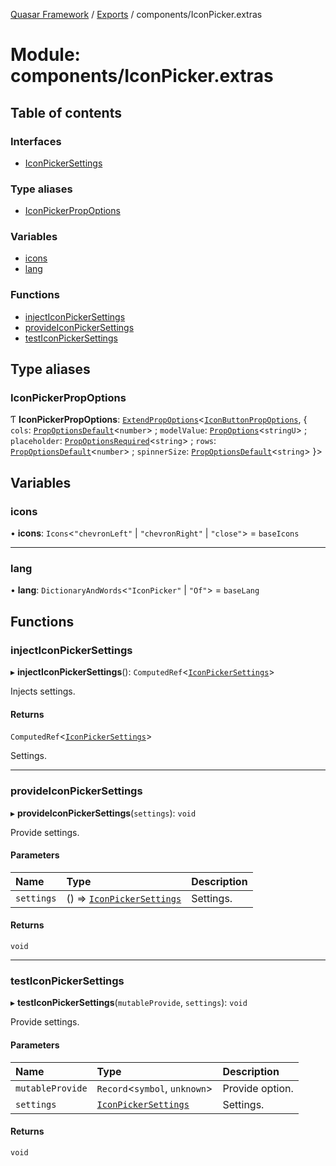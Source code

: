 [Quasar Framework](../index.md) / [Exports](../modules.md) / components/IconPicker.extras

# Module: components/IconPicker.extras

## Table of contents

### Interfaces

- [IconPickerSettings](../interfaces/components_IconPicker_extras.IconPickerSettings.md)

### Type aliases

- [IconPickerPropOptions](components_IconPicker_extras.md#iconpickerpropoptions)

### Variables

- [icons](components_IconPicker_extras.md#icons)
- [lang](components_IconPicker_extras.md#lang)

### Functions

- [injectIconPickerSettings](components_IconPicker_extras.md#injecticonpickersettings)
- [provideIconPickerSettings](components_IconPicker_extras.md#provideiconpickersettings)
- [testIconPickerSettings](components_IconPicker_extras.md#testiconpickersettings)

## Type aliases

### IconPickerPropOptions

Ƭ **IconPickerPropOptions**: [`ExtendPropOptions`](components_api.md#extendpropoptions)<[`IconButtonPropOptions`](components_IconButton_extras.md#iconbuttonpropoptions), { `cols`: [`PropOptionsDefault`](../interfaces/components_api.PropOptionsDefault.md)<`number`\> ; `modelValue`: [`PropOptions`](../interfaces/components_api.PropOptions.md)<`stringU`\> ; `placeholder`: [`PropOptionsRequired`](../interfaces/components_api.PropOptionsRequired.md)<`string`\> ; `rows`: [`PropOptionsDefault`](../interfaces/components_api.PropOptionsDefault.md)<`number`\> ; `spinnerSize`: [`PropOptionsDefault`](../interfaces/components_api.PropOptionsDefault.md)<`string`\>  }\>

## Variables

### icons

• **icons**: `Icons`<``"chevronLeft"`` \| ``"chevronRight"`` \| ``"close"``\> = `baseIcons`

___

### lang

• **lang**: `DictionaryAndWords`<``"IconPicker"`` \| ``"Of"``\> = `baseLang`

## Functions

### injectIconPickerSettings

▸ **injectIconPickerSettings**(): `ComputedRef`<[`IconPickerSettings`](../interfaces/components_IconPicker_extras.IconPickerSettings.md)\>

Injects settings.

#### Returns

`ComputedRef`<[`IconPickerSettings`](../interfaces/components_IconPicker_extras.IconPickerSettings.md)\>

Settings.

___

### provideIconPickerSettings

▸ **provideIconPickerSettings**(`settings`): `void`

Provide settings.

#### Parameters

| Name | Type | Description |
| :------ | :------ | :------ |
| `settings` | () => [`IconPickerSettings`](../interfaces/components_IconPicker_extras.IconPickerSettings.md) | Settings. |

#### Returns

`void`

___

### testIconPickerSettings

▸ **testIconPickerSettings**(`mutableProvide`, `settings`): `void`

Provide settings.

#### Parameters

| Name | Type | Description |
| :------ | :------ | :------ |
| `mutableProvide` | `Record`<`symbol`, `unknown`\> | Provide option. |
| `settings` | [`IconPickerSettings`](../interfaces/components_IconPicker_extras.IconPickerSettings.md) | Settings. |

#### Returns

`void`

